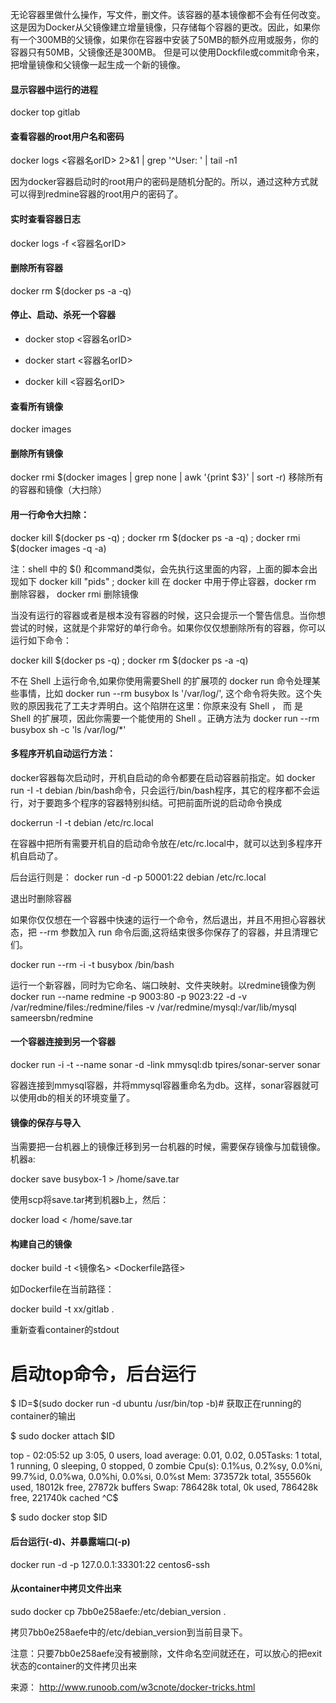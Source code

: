 无论容器里做什么操作，写文件，删文件。该容器的基本镜像都不会有任何改变。这是因为Docker从父镜像建立增量镜像，只存储每个容器的更改。因此，如果你有一个300MB的父镜像，如果你在容器中安装了50MB的额外应用或服务，你的容器只有50MB，父镜像还是300MB。 但是可以使用Dockfile或commit命令来，把增量镜像和父镜像一起生成一个新的镜像。
  
#### 显示容器中运行的进程
docker top gitlab 

#### 查看容器的root用户名和密码
docker logs <容器名orID> 2>&1 | grep '^User: ' | tail -n1

因为docker容器启动时的root用户的密码是随机分配的。所以，通过这种方式就可以得到redmine容器的root用户的密码了。
  
  
#### 实时查看容器日志
docker logs -f <容器名orID>  

#### 删除所有容器
docker rm $(docker ps -a -q)

#### 停止、启动、杀死一个容器
- docker stop <容器名orID>  

- docker start <容器名orID>  

- docker kill <容器名orID>

#### 查看所有镜像
docker images

#### 删除所有镜像
docker rmi $(docker images | grep none | awk '{print $3}' | sort -r)
移除所有的容器和镜像（大扫除）

#### 用一行命令大扫除：
docker kill $(docker ps -q) ; 
docker rm $(docker ps -a -q) ; 
docker rmi $(docker images -q -a)

注：shell 中的 $() 和command类似，会先执行这里面的内容，上面的脚本会出现如下 docker kill "pids" ; docker kill 在 docker 中用于停止容器，docker rm 删除容器， docker rmi 删除镜像

当没有运行的容器或者是根本没有容器的时候，这只会提示一个警告信息。当你想尝试的时候，这就是个非常好的单行命令。如果你仅仅想删除所有的容器，你可以运行如下命令：

docker kill $(docker ps -q) ; docker rm $(docker ps -a -q) 

不在 Shell 上运行命令,如果你使用需要Shell 的扩展项的 docker run 命令处理某些事情，比如 docker run --rm busybox ls '/var/log/', 这个命令将失败。这个失败的原因我花了工夫才弄明白。这个陷阱在这里：你原来没有 Shell ， 而  是 Shell 的扩展项，因此你需要一个能使用的 Shell 。正确方法为
docker run --rm busybox sh -c 'ls /var/log/*'

#### 多程序开机自动运行方法：
docker容器每次启动时，开机自启动的命令都要在启动容器前指定。如 docker run -I -t debian /bin/bash命令，只会运行/bin/bash程序，其它的程序都不会运行，对于要跑多个程序的容器特别纠结。可把前面所说的启动命令换成

dockerrun -I -t debian /etc/rc.local

在容器中把所有需要开机自的启动命令放在/etc/rc.local中，就可以达到多程序开机自启动了。

后台运行则是：
docker run -d -p 50001:22 debian /etc/rc.local

退出时删除容器

如果你仅仅想在一个容器中快速的运行一个命令，然后退出，并且不用担心容器状态，把 --rm 参数加入 run 命令后面,这将结束很多你保存了的容器，并且清理它们。

docker run --rm -i -t busybox /bin/bash

运行一个新容器，同时为它命名、端口映射、文件夹映射。以redmine镜像为例
docker run --name redmine -p 9003:80 -p 9023:22 -d -v /var/redmine/files:/redmine/files -v /var/redmine/mysql:/var/lib/mysql sameersbn/redmine
#### 一个容器连接到另一个容器

docker run -i -t --name sonar -d -link mmysql:db   tpires/sonar-server
sonar

容器连接到mmysql容器，并将mmysql容器重命名为db。这样，sonar容器就可以使用db的相关的环境变量了。

#### 镜像的保存与导入

当需要把一台机器上的镜像迁移到另一台机器的时候，需要保存镜像与加载镜像。 
机器a:

docker save busybox-1 > /home/save.tar

使用scp将save.tar拷到机器b上，然后：

docker load < /home/save.tar

#### 构建自己的镜像

docker build -t <镜像名> <Dockerfile路径>

如Dockerfile在当前路径：

docker build -t xx/gitlab .

重新查看container的stdout

# 启动top命令，后台运行

$ ID=$(sudo docker run -d ubuntu /usr/bin/top -b)# 获取正在running的container的输出

$ sudo docker attach $ID

top - 02:05:52 up  3:05,  0 users,  load average: 0.01, 0.02, 0.05Tasks:   1 total,   1 running,   0 sleeping,   0 stopped,   0 zombie
Cpu(s):  0.1%us,  0.2%sy,  0.0%ni, 99.7%id,  0.0%wa,  0.0%hi,  0.0%si,  0.0%st
Mem:    373572k total,   355560k used,    18012k free,    27872k buffers
Swap:   786428k total,        0k used,   786428k free,   221740k cached
^C$

$ sudo docker stop $ID

#### 后台运行(-d)、并暴露端口(-p)

docker run -d -p 127.0.0.1:33301:22 centos6-ssh

#### 从container中拷贝文件出来

sudo docker cp 7bb0e258aefe:/etc/debian_version .

拷贝7bb0e258aefe中的/etc/debian_version到当前目录下。

注意：只要7bb0e258aefe没有被删除，文件命名空间就还在，可以放心的把exit状态的container的文件拷贝出来

来源： http://www.runoob.com/w3cnote/docker-tricks.html
